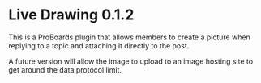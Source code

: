 Live Drawing 0.1.2
==================

This is a ProBoards plugin that allows members to create a picture when replying to a topic and attaching it directly to the post.

A future version will allow the image to upload to an image hosting site to get around the data protocol limit.